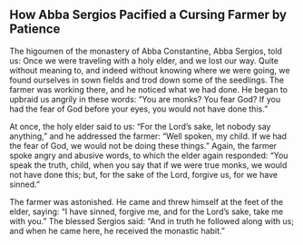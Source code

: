 ## How Abba Sergios Pacified a Cursing Farmer by Patience

The higoumen of the monastery of Abba Constantine, Abba Sergios, told us: Once we were traveling with a holy elder, and we lost our way. Quite without meaning to, and indeed without knowing where we were going, we found ourselves in sown fields and trod down some of the seedlings. The farmer was working there, and he noticed what we had done. He began to upbraid us angrily in these words: “You are monks? You fear God? If you had the fear of God before your eyes, you would not have done this.”

At once, the holy elder said to us: “For the Lord’s sake, let nobody say anything,” and he addressed the farmer: “Well spoken, my child. If we had the fear of God, we would not be doing these things.” Again, the farmer spoke angry and abusive words, to which the elder again responded: “You speak the truth, child, when you say that if we were true monks, we would not have done this; but, for the sake of the Lord, forgive us, for we have sinned.”

The farmer was astonished. He came and threw himself at the feet of the elder, saying: “I have sinned, forgive me, and for the Lord’s sake, take me with you.” The blessed Sergios said: “And in truth he followed along with us; and when he came here, he received the monastic habit.”
